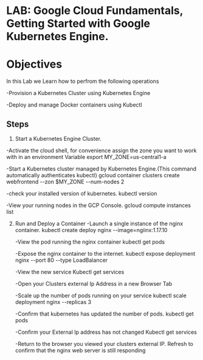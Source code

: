 # LAB: Google Cloud Fundamentals, Getting Started with Google Kubernetes Engine.

# Objectives

In this Lab we Learn how to perfrom the following operations

-Provision a Kubernetes Cluster using Kubernetes Engine

-Deploy and manage Docker containers using Kubectl

## Steps

1. Start a Kubernetes Engine Cluster.

  -Activate the cloud shell, for convenience assign the zone you want to work with in an environment Variable
    export MY_ZONE=us-central1-a

  -Start a Kubernetes cluster managed by Kubernetes Engine.(This command automatically authenticates kubectl)
    gcloud container clusters create webfrontend --zon $MY_ZONE --num-nodes 2

  -check your installed version of kubernetes.
    kubectl version

  -View your running nodes in the GCP Console.
    gcloud compute instances list

2. Run and Deploy a Container
    -Launch a single instance of the nginx container.
      kubectl create deploy nginx --image=ngiinx:1.17.10
    
    -View the pod running the nginx container
      kubectl get pods

    -Expose the nginx container to the internet.
      kubectl expose deployment nginx --port 80 --type LoadBalancer

    -View the new service
      Kubectl get services

    -Open your Clusters external Ip Address in a new Browser Tab

    -Scale up the number of pods running on your service
      kubectl scale deployment nginx --replicas 3

    -Confirm that kubernetes has updated the number of pods.
      kubectl get pods

    -Confirm your External Ip address has not changed
       Kubectl get services

    -Return to the browser you viewed your clusters external IP. Refresh to confirm that the nginx web server is still responding
  